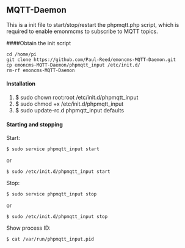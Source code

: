 ## MQTT-Daemon

This is a init file to start/stop/restart the phpmqtt.php script, which is required to enable emonmcms to subscribe to MQTT topics.

####Obtain the init script

    cd /home/pi
    git clone https://github.com/Paul-Reed/emoncms-MQTT-Daemon.git
    cp emoncms-MQTT-Daemon/phpmqtt_input /etc/init.d/
    rm-rf emoncms-MQTT-Daemon

#### Installation

1. $ sudo chown root:root /etc/init.d/phpmqtt_input
2. $ sudo chmod +x /etc/init.d/phpmqtt_input
3. $ sudo update-rc.d phpmqtt_input defaults

#### Starting and stopping

Start:

    $ sudo service phpmqtt_input start
    
or

    $ sudo /etc/init.d/phpmqtt_input start
    
Stop:

    $ sudo service phpmqtt_input stop
    
or

    $ sudo /etc/init.d/phpmqtt_input stop
    
Show process ID:

    $ cat /var/run/phpmqtt_input.pid
